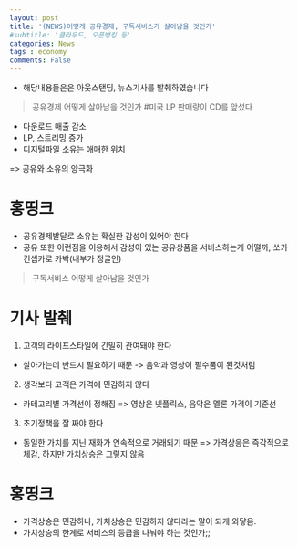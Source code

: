 ```yaml
---
layout: post
title: '(NEWS)어떻게 공유경제, 구독서비스가 살아남을 것인가'
#subtitle: '클라우드, 오픈뱅킹 등'
categories: News
tags : economy
comments: False
---
```

- 해당내용들은은 아웃스탠딩, 뉴스기사를 발췌하였습니다

> 공유경제 어떻게 살아남을 것인가
#미국 LP 판매량이 CD를 앞섰다

- 다운로드 매출 감소
- LP, 스트리밍 증가
- 디지털파일 소유는 애매한 위치

=> 공유와 소유의 양극화

# 홍띵크

- 공유경제발달로 소유는 확실한 감성이 있어야 한다
- 공유 또한 이런점을 이용해서 감성이 있는 공유상품을 서비스하는게 어떨까, 쏘카 컨셉카로 카박(내부가 정글인)

> 구독서비스 어떻게 살아남을 것인가
# 기사 발췌

1. 고객의 라이프스타일에 긴밀히 관여돼야 한다
- 살아가는데 반드시 필요하기 때문 -> 음악과 영상이 필수품이 된것처럼
2. 생각보다 고객은 가격에 민감하지 않다
- 카테고리별 가격선이 정해짐 => 영상은 넷플릭스, 음악은 멜론 가격이 기준선
3. 초기정책을 잘 짜야 한다
- 동일한 가치를 지닌 재화가 연속적으로 거래되기 때문 => 가격상응은 즉각적으로 체감, 하지만 가치상승은 그렇지 않음

# 홍띵크
- 가격상승은 민감하나, 가치상승은 민감하지 않다라는 말이 되게 와닿음.
- 가치상승의 한계로 서비스의 등급을 나눠야 하는 것인가;;